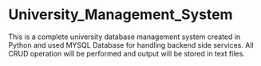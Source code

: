 # University_Management_System
This is a complete university database management system created in Python and used MYSQL Database for handling backend side services. All CRUD operation will be performed and output will be stored in text files.
